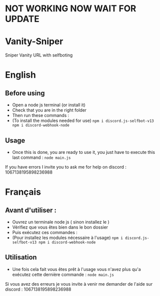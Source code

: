 # NOT WORKING NOW WAIT FOR UPDATE


# Vanity-Sniper
Sniper Vanity URL with selfboting 

# English

## Before using

- Open a node js terminal (or install it)
- Check that you are in the right folder
- Then run these commands :
- (To install the modules needed for use)
`npm i discord.js-selfbot-v13 npm i discord-webhook-node`

## Usage

- Once this is done, you are ready to use it, you just have to execute this last command :
`node main.js`

If you have errors I invite you to ask me for help on discord : 1067138195898236988

# Français

## Avant d'utiliser :

- Ouvrez un terminale node js ( sinon installez le )
- Vérifiez que vous êtes bien dans le bon dossier
- Puis exécutez ces commandes :
- (Pour installez les modules nécessaire à l'usage)
`npm i discord.js-selfbot-v13 npm i discord-webhook-node`

## Utilisation

- Une fois cela fait vous êtes prêt à l'usage vous n'avez plus qu'a exécutez cette dernière commande :
`node main.js`

Si vous avez des erreurs je vous invite à venir me demander de l'aide sur discord : 1067138195898236988
